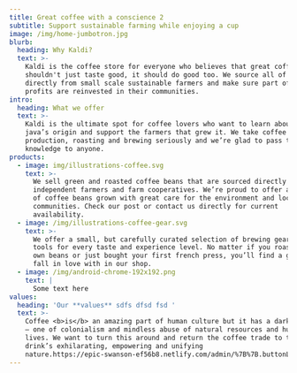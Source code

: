 ```yaml
---
title: Great coffee with a conscience 2
subtitle: Support sustainable farming while enjoying a cup
image: /img/home-jumbotron.jpg
blurb:
  heading: Why Kaldi?
  text: >-
    Kaldi is the coffee store for everyone who believes that great coffee
    shouldn't just taste good, it should do good too. We source all of our beans
    directly from small scale sustainable farmers and make sure part of the
    profits are reinvested in their communities.
intro:
  heading: What we offer
  text: >-
    Kaldi is the ultimate spot for coffee lovers who want to learn about their
    java’s origin and support the farmers that grew it. We take coffee
    production, roasting and brewing seriously and we’re glad to pass that
    knowledge to anyone.
products:
  - image: img/illustrations-coffee.svg
    text: >-
      We sell green and roasted coffee beans that are sourced directly from
      independent farmers and farm cooperatives. We’re proud to offer a variety
      of coffee beans grown with great care for the environment and local
      communities. Check our post or contact us directly for current
      availability.
  - image: /img/illustrations-coffee-gear.svg
    text: >-
      We offer a small, but carefully curated selection of brewing gear and
      tools for every taste and experience level. No matter if you roast your
      own beans or just bought your first french press, you’ll find a gadget to
      fall in love with in our shop.
  - image: /img/android-chrome-192x192.png
    text: |
      Some text here
values:
  heading: 'Our **values** sdfs dfsd fsd '
  text: >-
    Coffee <b>is</b> an amazing part of human culture but it has a dark side too
    – one of colonialism and mindless abuse of natural resources and human
    lives. We want to turn this around and return the coffee trade to the
    drink’s exhilarating, empowering and unifying
    nature.https://epic-swanson-ef56b8.netlify.com/admin/%7B%7B.buttonLink%7D%7D
---
```


